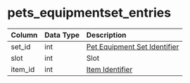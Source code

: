 # pets\_equipmentset\_entries

| Column | Data Type | Description |
| :--- | :--- | :--- |
| set\_id | int | [Pet Equipment Set Identifier](pets_equipmentset.md) |
| slot | int | Slot |
| item\_id | int | [Item Identifier](https://github.com/EQEmu/docs-db-schema/tree/e0eb157dbf5563b03c0faf391abc87ec69239f4a/docs/categories/pets/items.md) |


